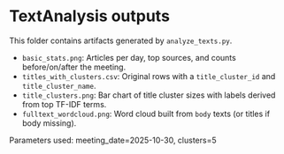 # TextAnalysis outputs

This folder contains artifacts generated by `analyze_texts.py`.

- `basic_stats.png`: Articles per day, top sources, and counts before/on/after the meeting.
- `titles_with_clusters.csv`: Original rows with a `title_cluster_id` and `title_cluster_name`.
- `title_clusters.png`: Bar chart of title cluster sizes with labels derived from top TF-IDF terms.
- `fulltext_wordcloud.png`: Word cloud built from `body` texts (or titles if body missing).

Parameters used: meeting_date=2025-10-30, clusters=5

